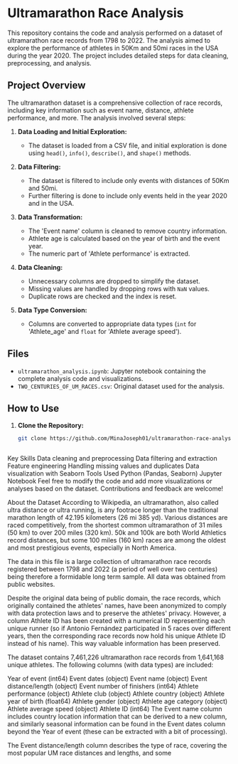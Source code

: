 # Ultramarathon Race Analysis

This repository contains the code and analysis performed on a dataset of ultramarathon race records from 1798 to 2022. The analysis aimed to explore the performance of athletes in 50Km and 50mi races in the USA during the year 2020. The project includes detailed steps for data cleaning, preprocessing, and analysis.

## Project Overview

The ultramarathon dataset is a comprehensive collection of race records, including key information such as event name, distance, athlete performance, and more. The analysis involved several steps:

1. **Data Loading and Initial Exploration:**
   - The dataset is loaded from a CSV file, and initial exploration is done using `head()`, `info()`, `describe()`, and `shape()` methods.

2. **Data Filtering:**
   - The dataset is filtered to include only events with distances of 50Km and 50mi.
   - Further filtering is done to include only events held in the year 2020 and in the USA.

3. **Data Transformation:**
   - The 'Event name' column is cleaned to remove country information.
   - Athlete age is calculated based on the year of birth and the event year.
   - The numeric part of 'Athlete performance' is extracted.

4. **Data Cleaning:**
   - Unnecessary columns are dropped to simplify the dataset.
   - Missing values are handled by dropping rows with `NaN` values.
   - Duplicate rows are checked and the index is reset.

5. **Data Type Conversion:**
   - Columns are converted to appropriate data types (`int` for 'Athlete_age' and `float` for 'Athlete average speed').

## Files

- `ultramarathon_analysis.ipynb`: Jupyter notebook containing the complete analysis code and visualizations.
- `TWO_CENTURIES_OF_UM_RACES.csv`: Original dataset used for the analysis.

## How to Use

1. **Clone the Repository:**
   ```bash
   git clone https://github.com/MinaJoseph01/ultramarathon-race-analysis.git



Key Skills
Data cleaning and preprocessing
Data filtering and extraction
Feature engineering
Handling missing values and duplicates
Data visualization with Seaborn
Tools Used
Python (Pandas, Seaborn)
Jupyter Notebook
Feel free to modify the code and add more visualizations or analyses based on the dataset. Contributions and feedback are welcome!

About the Dataset
According to Wikipedia, an ultramarathon, also called ultra distance or ultra running, is any footrace longer than the traditional marathon length of 42.195 kilometers (26 mi 385 yd). Various distances are raced competitively, from the shortest common ultramarathon of 31 miles (50 km) to over 200 miles (320 km). 50k and 100k are both World Athletics record distances, but some 100 miles (160 km) races are among the oldest and most prestigious events, especially in North America.

The data in this file is a large collection of ultramarathon race records registered between 1798 and 2022 (a period of well over two centuries) being therefore a formidable long term sample. All data was obtained from public websites.

Despite the original data being of public domain, the race records, which originally contained the athletes' names, have been anonymized to comply with data protection laws and to preserve the athletes' privacy. However, a column Athlete ID has been created with a numerical ID representing each unique runner (so if Antonio Fernández participated in 5 races over different years, then the corresponding race records now hold his unique Athlete ID instead of his name). This way valuable information has been preserved.

The dataset contains 7,461,226 ultramarathon race records from 1,641,168 unique athletes. The following columns (with data types) are included:

Year of event (int64)
Event dates (object)
Event name (object)
Event distance/length (object)
Event number of finishers (int64)
Athlete performance (object)
Athlete club (object)
Athlete country (object)
Athlete year of birth (float64)
Athlete gender (object)
Athlete age category (object)
Athlete average speed (object)
Athlete ID (int64)
The Event name column includes country location information that can be derived to a new column, and similarly seasonal information can be found in the Event dates column beyond the Year of event (these can be extracted with a bit of processing).

The Event distance/length column describes the type of race, covering the most popular UM race distances and lengths, and some
   
